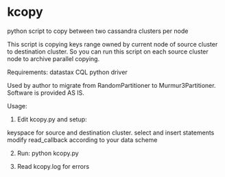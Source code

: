 kcopy
=====

python script to copy between two cassandra clusters per node

This script is copying keys range owned by current node of source cluster
to destination cluster. So you can run this script on each source cluster node to archive
parallel copying.

Requirements: datastax CQL python driver

Used by author to migrate from RandomPartitioner to Murmur3Partitioner.
Software is provided AS IS.

Usage:

1) Edit kcopy.py and setup:

keyspace for source and destination cluster.
select and insert statements
modify read_callback according to your data scheme

2) Run:
python kcopy.py

3) Read kcopy.log for errors

